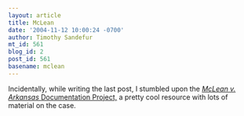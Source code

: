 ```yaml
---
layout: article
title: McLean
date: '2004-11-12 10:00:24 -0700'
author: Timothy Sandefur
mt_id: 561
blog_id: 2
post_id: 561
basename: mclean
---
```

Incidentally, while writing the last post, I stumbled upon the <a href="http://mclean_project.home.att.net/"><i>McLean v. Arkansas </i>Documentation Project,</a> a pretty cool resource with lots of material on the case.
